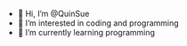 - 👋 Hi, I’m @QuinSue
- 👀 I’m interested in coding and programming
- 🌱 I’m currently learning programming


<!---
QuinSue/QuinSue is a ✨ special ✨ repository because its `README.md` (this file) appears on your GitHub profile.
You can click the Preview link to take a look at your changes.
--->
